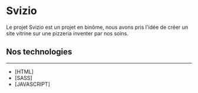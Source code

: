 # Svizio

Le projet Svizio est un projet en binôme, nous avons pris l'idée de créer un site vitrine sur une pizzeria inventer par nos soins.

## Nos technologies
***
* [HTML]
* [SASS]
* [JAVASCRIPT]


